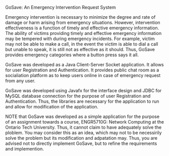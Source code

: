 GoSave: An Emergency Intervention Request System

Emergency intervention is necessary to minimize the degree and rate of damage or harm arising from emergency situations. However, intervention effectiveness is a function of timely and effective emergency information. The ability of victims providing timely and effective emergency information may be tempered with during emergency incidents. For example, victim may not be able to make a call, in the event the victim is able to dial a call but unable to speak, it is still not as effective as it should. Thus, GoSave provides emergency categories where a button press says it all.

GoSave was developed as a Java Client-Server Socket application. It allows for user Registration and Authentication. It provides public chat room as a socialiation platform as to keep users online in case of emergency request from any user.

GoSave was developed using Javafx for the interface design and JDBC for MySQL database connection for the purpose of user Registration and Authentication. Thus, the libraries are necessary for the application to run and allow for modification of the application.

NOTE that GoSave was developed as a simple application for the purpose of an assignment towards a course, ENGR5710G: Network Computing at the Ontario Tech University. Thus, it cannot claim to have adequately solve the ploblem. You may consider this as an idea, which may not to be necessirily solve the problem but its modification and adpatation may. Thus, you are advised not to directly implement GoSave, but to refine the requirements and implemention.

